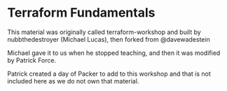 # Terraform Fundamentals
This material was originally called terraform-workshop and built by nubbthedestroyer (Michael Lucas), then forked from @davewadestein

Michael gave it to us when he stopped teaching, and then it was modified by Patrick Force.

Patrick created a day of Packer to add to this workshop and that is not included here as we do not own that material.
